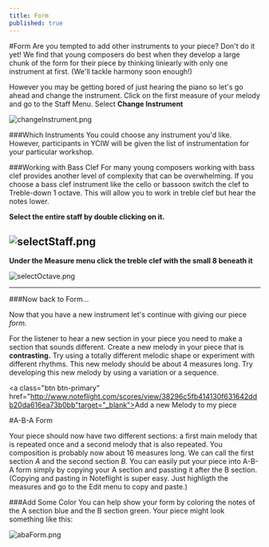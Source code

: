 ```yaml
---
title: Form
published: true
---
```


#Form
Are you tempted to add other instruments to your piece? Don't do it yet! We find that young composers do best when they develop a large chunk of the form for their piece by thinking liniearly with only one instrument at first. (We'll tackle harmony soon enough!)

However you may be getting bored of just hearing the piano
so let's go ahead and change the instrument.
Click on the first measure of your melody and go to the Staff Menu. Select **Change Instrument**

![changeInstrument.png]({{site.baseurl}}/img/changeInstrument.png)

###Which Instruments
You could choose any instrument you'd like. However, participants in YCIW will be given the list of instrumentation for your particular workshop. 

###Working with Bass Clef
For many young composers working with bass clef provides another level of complexity that can be overwhelming. If you choose a bass clef instrument like the cello or bassoon switch the clef to Treble-down 1 octave. This will allow you to work in treble clef but hear the notes lower. 


**Select the entire staff by double clicking on it.**


![selectStaff.png]({{site.baseurl}}/img/selectStaff.png)
---


**Under the Measure menu click the treble clef with the small 8 beneath it**

![selectOctave.png]({{site.baseurl}}/img/selectOctave.png)


---

###Now back to Form...

Now that you have a new instrument let's continue with giving our piece *form.*


For the listener to hear a new section in your piece you need to make a section that sounds different. Create a new melody in your piece that is **contrasting.**  Try using a totally different melodic shape or experiment with different rhythms. This new melody should be about 4 measures long. Try developing this new melody by using a variation or a sequence. 

<a class="btn btn-primary" href="http://www.noteflight.com/scores/view/38296c5fb414130f631642ddb20da616ea73b0bb"target="_blank"><i class="fa fa-music"></i>Add a new Melody to my piece</a>

#A-B-A Form

Your piece should now have two different sections: a first main melody that is repeated once and a second melody that is also repeated. You composition is probably now about 16 measures long. We can call the first section *A* and the second section *B.*  You can easily put your piece into A-B-A form simply by copying your A section and passting it after the B section. (Copying and pasting in Noteflight is super easy. Just highligth the measures and go to the Edit menu to copy and paste.)

###Add Some Color
You can help show your form by coloring the notes of the A section blue and the B section green. 
Your piece might look something like this:



![abaForm.png]({{site.baseurl}}/img/abaForm.png)





